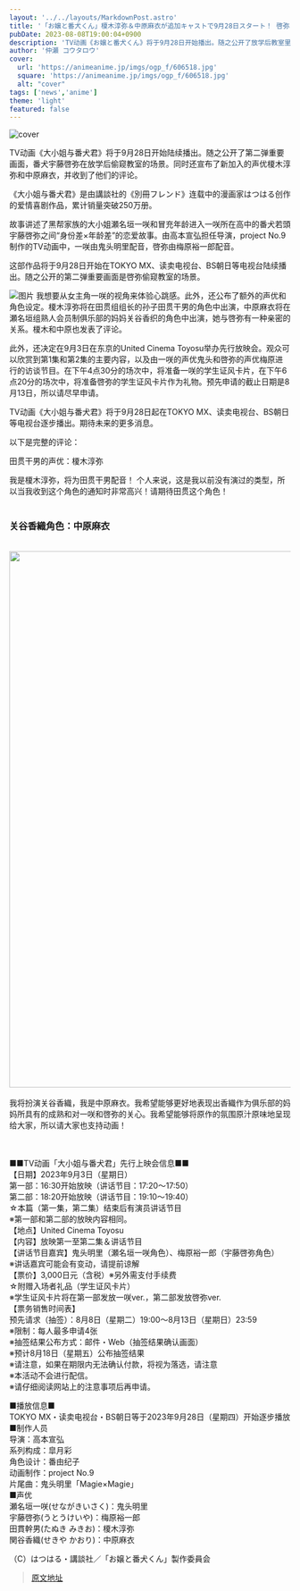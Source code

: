 ```yaml
---
layout: '../../layouts/MarkdownPost.astro'
title: '「お嬢と番犬くん」榎木淳弥＆中原麻衣が追加キャストで9月28日スタート！ 啓弥（CV.梅原裕一郎）が覗きこむ最新KVも'
pubDate: 2023-08-08T19:00:04+0900
description: 'TV动画《お嬢と番犬くん》将于9月28日开始播出。随之公开了放学后教室里“番犬”宇藤啓弥窥视的第二弹主视觉图。榎木淳弥和中原麻衣也宣布加入了追加声优阵容，并发表了评论。'
author: '仲瀬 コウタロウ'
cover:
  url: 'https://animeanime.jp/imgs/ogp_f/606518.jpg'
  square: 'https://animeanime.jp/imgs/ogp_f/606518.jpg'
  alt: "cover"
tags: ['news','anime']
theme: 'light'
featured: false
---
```


![cover](https://animeanime.jp/imgs/ogp_f/606518.jpg)

TV动画《大小姐与番犬君》将于9月28日开始陆续播出。随之公开了第二弹重要画面，番犬宇藤啓弥在放学后偷窥教室的场景。同时还宣布了新加入的声优榎木淳弥和中原麻衣，并收到了他们的评论。

《大小姐与番犬君》是由講談社的《別冊フレンド》连载中的漫画家はつはる创作的爱情喜剧作品，累计销量突破250万册。

故事讲述了黑帮家族的大小姐瀬名垣一咲和冒充年龄进入一咲所在高中的番犬若頭宇藤啓弥之间“身份差×年龄差”的恋爱故事。由高本宣弘担任导演，project No.9制作的TV动画中，一咲由鬼头明里配音，啓弥由梅原裕一郎配音。

这部作品将于9月28日开始在TOKYO MX、读卖电视台、BS朝日等电视台陆续播出。随之公开的第二弹重要画面是啓弥偷窥教室的场景。

![图片](https://animeanime.jp/imgs/zoom/606522.jpg)
我想要从女主角一咲的视角来体验心跳感。此外，还公布了额外的声优和角色设定。榎木淳弥将在田贯组组长的孙子田贯干男的角色中出演，中原麻衣将在瀬名垣组熟人会员制俱乐部的妈妈关谷香织的角色中出演，她与啓弥有一种亲密的关系。榎木和中原也发表了评论。

此外，还决定在9月3日在东京的United Cinema Toyosu举办先行放映会。观众可以欣赏到第1集和第2集的主要内容，以及由一咲的声优鬼头和啓弥的声优梅原进行的访谈节目。在下午4点30分的场次中，将准备一咲的学生证风卡片，在下午6点20分的场次中，将准备啓弥的学生证风卡片作为礼物。预先申请的截止日期是8月13日，所以请尽早申请。

TV动画《大小姐与番犬君》将于9月28日起在TOKYO MX、读卖电视台、BS朝日等电视台逐步播出。期待未来的更多消息。

以下是完整的评论：

田贯干男的声优：榎木淳弥

我是榎木淳弥，将为田贯干男配音！
个人来说，这是我以前没有演过的类型，所以当我收到这个角色的通知时非常高兴！请期待田贯这个角色！
<br><br><h3 class="subtitle">关谷香織角色：中原麻衣</h3><br><img src="https://animeanime.jp/imgs/zoom/606525.jpg" class="inline-article-image" width="640" height="960"><br><br>我将扮演关谷香織，我是中原麻衣。我希望能够更好地表现出香織作为俱乐部的妈妈所具有的成熟和对一咲和啓弥的关心。我希望能够将原作的氛围原汁原味地呈现给大家，所以请大家也支持动画！
<br><br><br><div class="enclosure"><p>■■TV动画「大小姐与番犬君」先行上映会信息■■<br>【日期】2023年9月3日（星期日）<br>第一部：16:30开始放映（讲话节目：17:20～17:50）<br>第二部：18:20开始放映（讲话节目：19:10～19:40）<br>☆本篇（第一集，第二集）结束后有演员讲话节目<br>※第一部和第二部的放映内容相同。 <br>【地点】United Cinema Toyosu<br>【内容】放映第一至第二集＆讲话节目<br>【讲话节目嘉宾】鬼头明里（瀬名垣一咲角色）、梅原裕一郎（宇藤啓弥角色）<br>※讲话嘉宾可能会有变动，请提前谅解<br>【票价】3,000日元（含税）※另外需支付手续费<br>☆附赠入场者礼品（学生证风卡片）<br>※学生证风卡片将在第一部发放一咲ver.，第二部发放啓弥ver. <br>【票务销售时间表】<br>预先请求（抽签）：8月8日（星期二）19:00～8月13日（星期日）23:59<br>※限制：每人最多申请4张<br>※抽签结果公布方式：邮件・Web（抽签结果确认画面）<br>※预计8月18日（星期五）公布抽签结果<br>※请注意，如果在期限内无法确认付款，将视为落选，请注意<br>※本活动不会进行配信。 <br>※请仔细阅读网站上的注意事项后再申请。 </p><p>■播放信息■<br>TOKYO MX・读卖电视台・BS朝日等于2023年9月28日（星期四）开始逐步播放<br>■制作人员<br>导演：高本宣弘<br>系列构成：皐月彩<br>角色设计：番由纪子<br>动画制作：project No.9<br>片尾曲：鬼头明里「Magie×Magie」<br>■声优<br>瀬名垣一咲(せながきいさく)：鬼头明里<br>宇藤啓弥(うとうけいや)：梅原裕一郎<br>田貫幹男(たぬき みきお)：榎木淳弥<br>関谷香織(せきや かおり)：中原麻衣</p></div><p>（C）はつはる・講談社／「お嬢と番犬くん」製作委員会</p>

>[原文地址](https://animeanime.jp/article/2023/08/08/79168.html)  